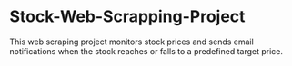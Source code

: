 # Stock-Web-Scrapping-Project
This web scraping project monitors stock prices and sends email notifications when the stock reaches or falls to a predefined target price.
